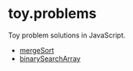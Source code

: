# toy.problems
Toy problem solutions in JavaScript.

* [mergeSort](./mergeSort/mergeSort.js)
* [binarySearchArray](./binarySearchArray/binarySearchArray.js)
